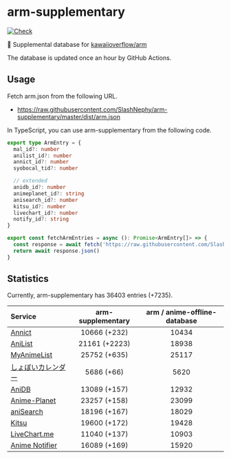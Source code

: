 # arm-supplementary

[![Check](https://github.com/SlashNephy/arm-supplementary/actions/workflows/check-node.yml/badge.svg)](https://github.com/SlashNephy/arm-supplementary/actions/workflows/check-node.yml)

💊 Supplemental database for [kawaiioverflow/arm](https://github.com/kawaiioverflow/arm)

The database is updated once an hour by GitHub Actions.

## Usage

Fetch arm.json from the following URL.

- https://raw.githubusercontent.com/SlashNephy/arm-supplementary/master/dist/arm.json

In TypeScript, you can use arm-supplementary from the following code.

```TypeScript
export type ArmEntry = {
  mal_id?: number
  anilist_id?: number
  annict_id?: number
  syobocal_tid?: number

  // extended
  anidb_id?: number
  animeplanet_id?: string
  anisearch_id?: number
  kitsu_id?: number
  livechart_id?: number
  notify_id?: string
}

export const fetchArmEntries = async (): Promise<ArmEntry[]> => {
  const response = await fetch('https://raw.githubusercontent.com/SlashNephy/arm-supplementary/master/dist/arm.json')
  return await response.json()
}
```

## Statistics

Currently, arm-supplementary has 36403 entries (+7235).

| Service                                     | arm-supplementary | arm / anime-offline-database |
| :------------------------------------------ | :---------------: | :--------------------------: |
| [Annict](https://annict.com)                |   10666 (+232)    |            10434             |
| [AniList](https://anilist.co)               |   21161 (+2223)   |            18938             |
| [MyAnimeList](https://myanimelist.net)      |   25752 (+635)    |            25117             |
| [しょぼいカレンダー](https://cal.syoboi.jp) |    5686 (+66)     |             5620             |
| [AniDB](https://anidb.net)                  |   13089 (+157)    |            12932             |
| [Anime-Planet](https://anime-planet.com)    |   23257 (+158)    |            23099             |
| [aniSearch](https://anisearch.com)          |   18196 (+167)    |            18029             |
| [Kitsu](https://kitsu.io)                   |   19600 (+172)    |            19428             |
| [LiveChart.me](https://livechart.me)        |   11040 (+137)    |            10903             |
| [Anime Notifier](https://notify.moe)        |   16089 (+169)    |            15920             |
